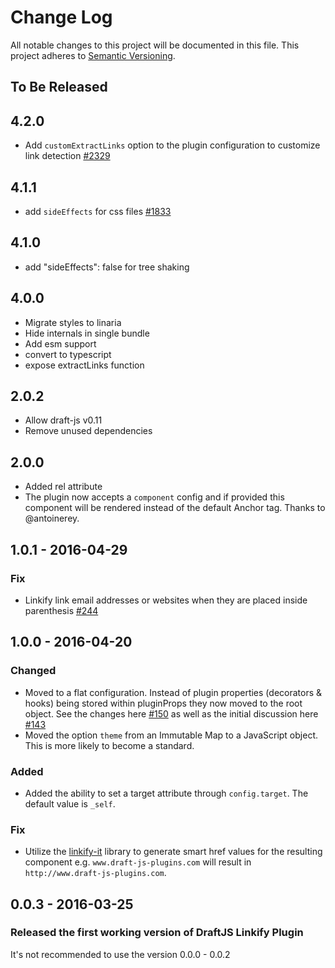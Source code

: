 # Change Log

All notable changes to this project will be documented in this file.
This project adheres to [Semantic Versioning](http://semver.org/).

## To Be Released

## 4.2.0

- Add `customExtractLinks` option to the plugin configuration to customize link detection [#2329](https://github.com/draft-js-plugins/draft-js-plugins/issues/2329)

## 4.1.1

- add `sideEffects` for css files [#1833](https://github.com/draft-js-plugins/draft-js-plugins/issues/1833)

## 4.1.0

- add "sideEffects": false for tree shaking

## 4.0.0

- Migrate styles to linaria
- Hide internals in single bundle
- Add esm support
- convert to typescript
- expose extractLinks function

## 2.0.2

- Allow draft-js v0.11
- Remove unused dependencies

## 2.0.0

- Added rel attribute
- The plugin now accepts a `component` config and if provided this component will be rendered instead of the default Anchor tag. Thanks to @antoinerey.

## 1.0.1 - 2016-04-29

### Fix

- Linkify link email addresses or websites when they are placed inside parenthesis [#244](https://github.com/draft-js-plugins/draft-js-plugins/issues/244)

## 1.0.0 - 2016-04-20

### Changed

- Moved to a flat configuration. Instead of plugin properties (decorators & hooks) being stored within pluginProps they now moved to the root object. See the changes here [#150](https://github.com/draft-js-plugins/draft-js-plugins/pull/150/files) as well as the initial discussion here [#143](https://github.com/draft-js-plugins/draft-js-plugins/issues/143)
- Moved the option `theme` from an Immutable Map to a JavaScript object. This is more likely to become a standard.

### Added

- Added the ability to set a target attribute through `config.target`. The default value is `_self`.

### Fix

- Utilize the [linkify-it](https://github.com/markdown-it/linkify-it) library to generate smart href values for the resulting component e.g. `www.draft-js-plugins.com` will result in `http://www.draft-js-plugins.com`.

## 0.0.3 - 2016-03-25

### Released the first working version of DraftJS Linkify Plugin

It's not recommended to use the version 0.0.0 - 0.0.2
